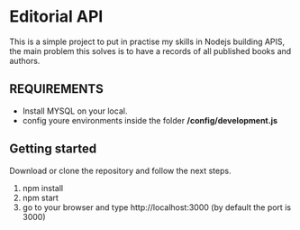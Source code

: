# Editorial API

This is a simple project to put in practise my skills in Nodejs building APIS, the main problem this solves is to have a records of all published books and authors.

## REQUIREMENTS

- Install MYSQL on your local.
- config youre environments inside the folder **/config/development.js**

## Getting started

Download or clone the repository and follow the next steps.

1. npm install
2. npm start
3. go to your browser and type http://localhost:3000 (by default the port is 3000)
